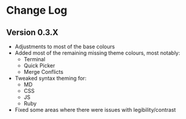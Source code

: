 # Change Log

## Version 0.3.X
- Adjustments to most of the base colours
- Added most of the remaining missing theme colours, most notably:
  - Terminal
  - Quick Picker
  - Merge Conflicts
- Tweaked syntax theming for:
  - MD
  - CSS
  - JS
  - Ruby
- Fixed some areas where there were issues with legibility/contrast
